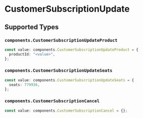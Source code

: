 # CustomerSubscriptionUpdate


## Supported Types

### `components.CustomerSubscriptionUpdateProduct`

```typescript
const value: components.CustomerSubscriptionUpdateProduct = {
  productId: "<value>",
};
```

### `components.CustomerSubscriptionUpdateSeats`

```typescript
const value: components.CustomerSubscriptionUpdateSeats = {
  seats: 779936,
};
```

### `components.CustomerSubscriptionCancel`

```typescript
const value: components.CustomerSubscriptionCancel = {};
```

